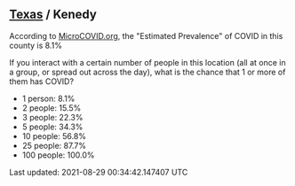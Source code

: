 
## [Texas](/united-states/texas) / Kenedy

According to [MicroCOVID.org](http://microcovid.org),
the "Estimated Prevalence" of COVID in this county is 8.1%

If you interact with a certain number of people in this location
(all at once in a group, or spread out across the day), what is the chance that
1 or more of them has COVID?

- 1 person: 8.1%
- 2 people: 15.5%
- 3 people: 22.3%
- 5 people: 34.3%
- 10 people: 56.8%
- 25 people: 87.7%
- 100 people: 100.0%

Last updated: 2021-08-29 00:34:42.147407 UTC
